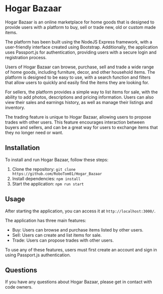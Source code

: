 # Hogar Bazaar

Hogar Bazaar is an online marketplace for home goods that is designed to provide users with a platform to buy, sell or trade new, old or custom made items.

The platform has been built using the NodeJS Express framework, with a user-friendly interface created using Bootstrap. Additionally, the application uses Passport.js for authentication, providing users with a secure login and registration process.

Users of Hogar Bazaar can browse, purchase, sell and trade a wide range of home goods, including furniture, decor, and other household items. The platform is designed to be easy to use, with a search function and filters that allow users to quickly and easily find the items they are looking for.

For sellers, the platform provides a simple way to list items for sale, with the ability to add photos, descriptions and pricing information. Users can also view their sales and earnings history, as well as manage their listings and inventory.

The trading feature is unique to Hogar Bazaar, allowing users to propose trades with other users. This feature encourages interaction between buyers and sellers, and can be a great way for users to exchange items that they no longer need or want.

## Installation
To install and run Hogar Bazaar, follow these steps:
1. Clone the repository: `git clone https://github.com/RoboTom01/Hogar_Bazaar`
2. Install dependencies: `npm install`
3. Start the application: `npm run start`

## Usage
After starting the application, you can access it at `http://localhost:3000/`.

The application has three main features:
- Buy: Users can browse and purchase items listed by other users.
- Sell: Users can create and list items for sale.
- Trade: Users can propose trades with other users.

To use any of these features, users must first create an account and sign in using Passport.js authentication.

## Questions
If you have any questions about Hogar Bazaar, please get in contact with code owners.